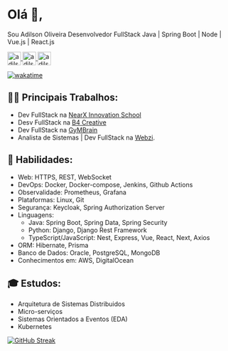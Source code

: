 # Olá 👋, 
Sou Adilson Oliveira Desenvolvedor FullStack Java | Spring Boot | Node | Vue.js | React.js


<p align="left">
    <a href="https://twitter.com/adilsonoj" target="blank">
        <img align="center" src="https://raw.githubusercontent.com/rahuldkjain/github-profile-readme-generator/master/src/images/icons/Social/twitter.svg" alt="adilsonoj" height="30" width="30" />
    </a>  
    <a href="https://www.linkedin.com/in/adilson-oliveira-jr/" target="blank">
        <img align="center" src="https://raw.githubusercontent.com/rahuldkjain/github-profile-readme-generator/master/src/images/icons/Social/linked-in-alt.svg" alt="adilsonoj" height="30" width="30" />
    </a>
    <a href="https://www.instagram.com/adilsondevbr/" target="blank">
        <img align="center" src="https://raw.githubusercontent.com/rahuldkjain/github-profile-readme-generator/master/src/images/icons/Social/instagram.svg" alt="adilsonoj" height="30" width="30" />
    </a>
</p>


[![wakatime](https://wakatime.com/badge/user/018dfc7e-547f-478e-b22e-4c4be4a74565.svg)](https://wakatime.com/@018dfc7e-547f-478e-b22e-4c4be4a74565)


## 👨‍🏭 Principais Trabalhos:

- Dev FullStack na [NearX Innovation School](https://nearx.com.br)
- Desv FullStack na [B4 Creative](http://b4creative.com.br/)
- Dev FullStack na [GyMBrain](http://www.gymbrain.com.br/)
- Analista de Sistemas | Dev FullStack na [Webzi](https://webzi.com.br/).


## 🎯 Habilidades:

- Web: HTTPS, REST, WebSocket
- DevOps: Docker, Docker-compose, Jenkins, Github Actions
- Observalidade: Prometheus, Grafana
- Plataformas: Linux, Git
- Segurança: Keycloak, Spring Authorization Server
- Linguagens:
  - Java: Spring Boot, Spring Data, Spring Security
  - Python: Django, Django Rest Framework
  - TypeScript/JavaScript: Nest, Express, Vue, React, Next, Axios
- ORM: Hibernate, Prisma
- Banco de Dados: Oracle, PostgreSQL, MongoDB
- Conhecimentos em: AWS, DigitalOcean


## 🎓 Estudos:

- Arquitetura de Sistemas Distribuidos
- Micro-serviços
- Sistemas Orientados a Eventos (EDA)
- Kubernetes


[![GitHub
Streak](http://github-readme-streak-stats.herokuapp.com?user=adilsonoj&theme=dark&date_format=M%35j%5B%2C%35Y%5D)](https://git.io/streak-stats)

